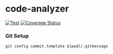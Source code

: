 # code-analyzer

[![Test](https://github.com/dannypsnl/code-analyzer/actions/workflows/test.yml/badge.svg)](https://github.com/dannypsnl/code-analyzer/actions/workflows/test.yml)
[![Coverage Status](https://coveralls.io/repos/github/dannypsnl/code-analyzer/badge.svg?branch=develop)](https://coveralls.io/github/dannypsnl/code-analyzer?branch=develop)

### Git Setup

```
git config commit.template $(pwd)/.gitmessage
```
